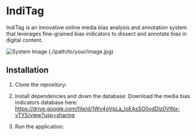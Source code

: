 # IndiTag

IndiTag is an innovative online media bias analysis and annotation system that leverages fine-grained bias indicators to dissect and annotate bias in digital content. 

![System Image](./IndiTag/IndiTag/static/system_functionality.png)
(./ipath/to/your/image.jpg)

## Installation

1. Clone the repository:

2. Install dependencies and down the database:
 Download the media bias indicators database here:
 https://drive.google.com/file/d/1Wv4gVpLa_IoEAsSG0ydDIz0VINx-vTY5/view?usp=sharing

3. Run the application:

